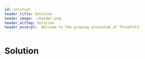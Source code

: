 ```yaml
---
id: solution
header_title: Solution
header_image: ./header.png
header_altImg: Solution
header_excerpt:  Welcome to the growing ecosystem of ThreeFold.
---
```


# Solution
